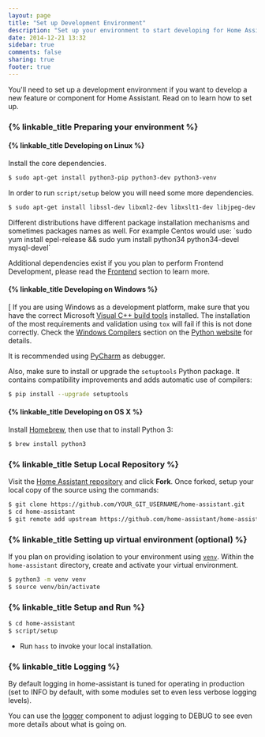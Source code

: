 ```yaml
---
layout: page
title: "Set up Development Environment"
description: "Set up your environment to start developing for Home Assistant."
date: 2014-12-21 13:32
sidebar: true
comments: false
sharing: true
footer: true
---
```


You'll need to set up a development environment if you want to develop a new feature or component for Home Assistant. Read on to learn how to set up.

### {% linkable_title Preparing your environment %}

#### {% linkable_title Developing on Linux %}

Install the core dependencies.
```bash
$ sudo apt-get install python3-pip python3-dev python3-venv
```

In order to run `script/setup` below you will need some more dependencies.
```bash
$ sudo apt-get install libssl-dev libxml2-dev libxslt1-dev libjpeg-dev libffi-dev libudev-dev
```

<p class='note'>
Different distributions have different package installation mechanisms and sometimes packages names as well. For example Centos would use: `sudo yum install epel-release && sudo yum install python34 python34-devel mysql-devel`
</p>

Additional dependencies exist if you you plan to perform Frontend Development, please read the [Frontend](https://home-assistant.io/developers/frontend/) section to learn more.

#### {% linkable_title Developing on Windows %}
[
If you are using Windows as a development platform, make sure that you have the correct Microsoft [Visual C++ build tools](http://landinghub.visualstudio.com/visual-cpp-build-tools) installed. The installation of the most requirements and validation using `tox` will fail if this is not done correctly. Check the [Windows Compilers](https://wiki.python.org/moin/WindowsCompilers) section on the [Python website](https://www.python.org/) for details.

It is recommended using [PyCharm](https://www.jetbrains.com/pycharm/download/) as debugger.

Also, make sure to install or upgrade the `setuptools` Python package. It contains compatibility improvements and adds automatic use of compilers:

```bash
$ pip install --upgrade setuptools
```

#### {% linkable_title Developing on OS X %}

Install [Homebrew](https://brew.sh/), then use that to install Python 3:

```bash
$ brew install python3
```

### {% linkable_title Setup Local Repository %}

Visit the [Home Assistant repository](https://github.com/home-assistant/home-assistant) and click **Fork**.
Once forked, setup your local copy of the source using the commands:

```bash
$ git clone https://github.com/YOUR_GIT_USERNAME/home-assistant.git
$ cd home-assistant
$ git remote add upstream https://github.com/home-assistant/home-assistant.git
```

### {% linkable_title Setting up virtual environment (optional) %} 

If you plan on providing isolation to your environment using [`venv`](https://docs.python.org/3.4/library/venv.html). Within the `home-assistant` directory, create and activate your virtual environment.

```bash
$ python3 -m venv venv
$ source venv/bin/activate
```

### {% linkable_title Setup and Run %}

```bash
$ cd home-assistant
$ script/setup
```

* Run `hass` to invoke your local installation.

### {% linkable_title Logging %}

By default logging in home-assistant is tuned for operating in
production (set to INFO by default, with some modules set to even less
verbose logging levels).

You can use the [logger](/components/logger/) component to adjust
logging to DEBUG to see even more details about what is going on.
